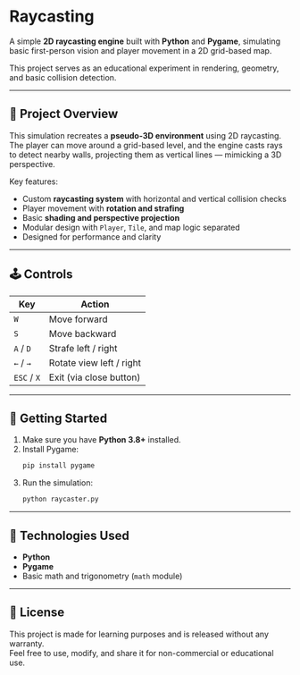 # Raycasting

A simple **2D raycasting engine** built with **Python** and **Pygame**, simulating basic first-person vision and player movement in a 2D grid-based map.

This project serves as an educational experiment in rendering, geometry, and basic collision detection.

---

## 🧠 Project Overview

This simulation recreates a **pseudo-3D environment** using 2D raycasting.  
The player can move around a grid-based level, and the engine casts rays to detect nearby walls, projecting them as vertical lines — mimicking a 3D perspective.

Key features:
- Custom **raycasting system** with horizontal and vertical collision checks
- Player movement with **rotation and strafing**
- Basic **shading and perspective projection**
- Modular design with `Player`, `Tile`, and map logic separated
- Designed for performance and clarity

---

## 🕹️ Controls

| Key         | Action                    |
|-------------|---------------------------|
| `W`         | Move forward              |
| `S`         | Move backward             |
| `A` / `D`   | Strafe left / right       |
| `←` / `→`   | Rotate view left / right  |
| `ESC` / `X` | Exit (via close button)   |

---

## 🚀 Getting Started

1. Make sure you have **Python 3.8+** installed.
2. Install Pygame:
   ```bash
   pip install pygame
   ```
3. Run the simulation:
   ```bash
   python raycaster.py
   ```

---

## 🧱 Technologies Used

- **Python**
- **Pygame**
- Basic math and trigonometry (`math` module)

---

## 📜 License

This project is made for learning purposes and is released without any warranty.  
Feel free to use, modify, and share it for non-commercial or educational use.


